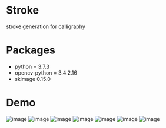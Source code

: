 # Stroke
stroke generation for calligraphy

# Packages
- python = 3.7.3
- opencv-python = 3.4.2.16
- skimage 0.15.0

# Demo
![image](https://github.com/yrims/stroke/blob/master/img/%E6%B0%B8_01.jpg)
![image](https://github.com/yrims/stroke/blob/master/img/%E6%B0%B8_02.jpg)
![image](https://github.com/yrims/stroke/blob/master/img/%E6%B0%B8_03.jpg)
![image](https://github.com/yrims/stroke/blob/master/img/%E6%B0%B8_04.jpg)
![image](https://github.com/yrims/stroke/blob/master/img/%E6%B0%B8_05.jpg)
![image](https://github.com/yrims/stroke/blob/master/img/%E6%B0%B8_06.jpg)
![image](https://github.com/yrims/stroke/blob/master/img/%E6%B0%B8_07.jpg)
